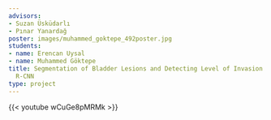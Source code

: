 ```yaml
---
advisors:
- Suzan Üsküdarlı
- Pınar Yanardağ
poster: images/muhammed_goktepe_492poster.jpg
students:
- name: Erencan Uysal
- name: Muhammed Göktepe
title: Segmentation of Bladder Lesions and Detecting Level of Invasion using Mask
  R-CNN
type: project
---
```


{{< youtube wCuGe8pMRMk >}}